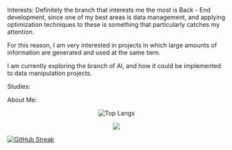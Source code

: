 <p>
  Interests:
Definitely the branch that interests me the most is Back - End development, since one of my best areas is data management, and applying optimization techniques to these is something that particularly catches my attention.
  
For this reason, I am very interested in projects in which large amounts of information are generated and used at the same tiem.

I am currently exploring the branch of AI, and how it could be implemented to data manipulation projects.
  
  Studies:
  
  
  About Me:

  
</p>

<p align="center">
  <img src="https://github-readme-stats.vercel.app/api/top-langs/?username=AntonioNoguera&layout=compact&bg_color=00000000&theme=date_night&card_width=500px&langs_count=8" alt="Top Langs">
</p> 

<p align="center">
  <img src="https://streak-stats.demolab.com?user=AntonioNoguera&theme=radical&hide_border=true&locale=es">
</p>

<a href="https://git.io/streak-stats"><img src="https://streak-stats.demolab.com?user=" alt="GitHub Streak" /></a>
